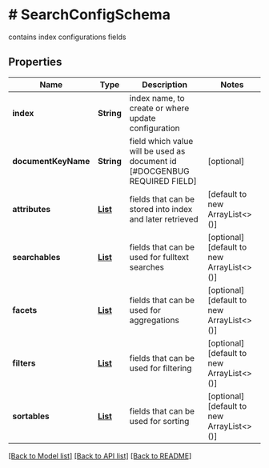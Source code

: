 # # SearchConfigSchema
contains index configurations fields

## Properties 


Name | Type | Description | Notes
------------ | ------------- | ------------- | -------------
**index**| **String** | index name, to create or where update configuration  |
**documentKeyName**| **String** | field which value will be used as document id [#DOCGENBUG REQUIRED FIELD]  | [optional]
**attributes**| [**List<SearchConfigSchemaAttribute>**](SearchConfigSchemaAttribute.md) | fields that can be stored into index and later retrieved  | [default to new ArrayList<>()]
**searchables**| [**List<SearchConfigSchemaSearchable>**](SearchConfigSchemaSearchable.md) | fields that can be used for fulltext searches  | [optional] [default to new ArrayList<>()]
**facets**| [**List<SearchConfigSchemaFacet>**](SearchConfigSchemaFacet.md) | fields that can be used for aggregations  | [optional] [default to new ArrayList<>()]
**filters**| [**List<SearchConfigSchemaFilter>**](SearchConfigSchemaFilter.md) | fields that can be used for filtering  | [optional] [default to new ArrayList<>()]
**sortables**| [**List<SearchConfigSchemaSortable>**](SearchConfigSchemaSortable.md) | fields that can be used for sorting  | [optional] [default to new ArrayList<>()]


[[Back to Model list]](../../README.md#models) [[Back to API list]](../../README.md#endpoints) [[Back to README]](../../README.md)

